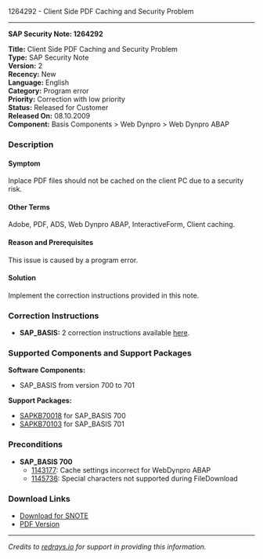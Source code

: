1264292 - Client Side PDF Caching and Security Problem

---

**SAP Security Note: 1264292**

**Title:** Client Side PDF Caching and Security Problem  
**Type:** SAP Security Note  
**Version:** 2  
**Recency:** New  
**Language:** English  
**Category:** Program error  
**Priority:** Correction with low priority  
**Status:** Released for Customer  
**Released On:** 08.10.2009  
**Component:** Basis Components > Web Dynpro > Web Dynpro ABAP

### Description

#### Symptom
Inplace PDF files should not be cached on the client PC due to a security risk.

#### Other Terms
Adobe, PDF, ADS, Web Dynpro ABAP, InteractiveForm, Client caching.

#### Reason and Prerequisites
This issue is caused by a program error.

#### Solution
Implement the correction instructions provided in this note.

### Correction Instructions
- **SAP_BASIS:** 2 correction instructions available [here](https://me.sap.com/corrins/0001264292/41).

### Supported Components and Support Packages

**Software Components:**
- SAP_BASIS from version 700 to 701

**Support Packages:**
- [SAPKB70018](https://me.sap.com/supportpackage/SAPKB70018) for SAP_BASIS 700
- [SAPKB70103](https://me.sap.com/supportpackage/SAPKB70103) for SAP_BASIS 701

### Preconditions
- **SAP_BASIS 700**
  - [1143177](https://me.sap.com/notes/1143177): Cache settings incorrect for WebDynpro ABAP
  - [1145736](https://me.sap.com/notes/1145736): Special characters not supported during FileDownload

### Download Links
- [Download for SNOTE](https://notesdownloads.sap.com/note/0040000007391632017)
- [PDF Version](https://userapps.support.sap.com/sap/support/sfm/notes/print/0001264292?language=en-US&token=516FE3950C834B4AAB44765A983650F7)

---

*Credits to [redrays.io](https://redrays.io) for support in providing this information.*